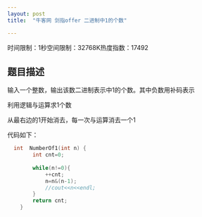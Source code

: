 ```yaml
---
layout: post
title:  "牛客网 剑指offer 二进制中1的个数"

---
```

时间限制：1秒空间限制：32768K热度指数：17492



## 题目描述

输入一个整数，输出该数二进制表示中1的个数。其中负数用补码表示



利用逻辑与运算求1个数

从最右边的1开始消去，每一次与运算消去一个1

代码如下：

```c++
  int  NumberOf1(int n) {
		int cnt=0;
		
		while(n!=0){
			++cnt;
			n=n&(n-1);
			//cout<<n<<endl;
		}
		return cnt;
    }
```

